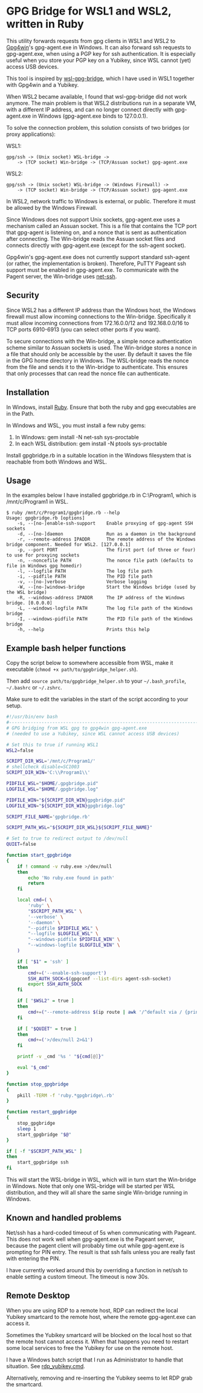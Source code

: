# GPG Bridge for WSL1 and WSL2, written in Ruby

This utility forwards requests from gpg clients in WSL1 and WSL2 to
[Gpg4win](https://gpg4win.org/)'s gpg-agent.exe in Windows. It can also
forward ssh requests to gpg-agent.exe, when using a PGP key for ssh
authentication. It is especially useful when you store your PGP key on a
Yubikey, since WSL cannot (yet) access USB devices.

This tool is inspired by
[wsl-gpg-bridge](https://github.com/Riebart/wsl-gpg-bridge), which I have
used in WSL1 together with Gpg4win and a Yubikey.

When WSL2 became available, I found that wsl-gpg-bridge did not work
anymore. The main problem is that WSL2 distributions run in a separate VM,
with a different IP address, and can no longer connect directly with
gpg-agent.exe in Windows (gpg-agent.exe binds to 127.0.0.1).

To solve the connection problem, this solution consists of two bridges (or
proxy applications):

WSL1:

```
gpg/ssh -> (Unix socket) WSL-bridge ->
    -> (TCP socket) Win-bridge -> (TCP/Assuan socket) gpg-agent.exe
```

WSL2:

```
gpg/ssh -> (Unix socket) WSL-bridge -> (Windows Firewall) ->
    -> (TCP socket) Win-bridge -> (TCP/Assuan socket) gpg-agent.exe
```

In WSL2, network traffic to Windows is external, or public. Therefore it
must be allowed by the Windows Firewall.

Since Windows does not support Unix sockets, gpg-agent.exe uses a mechanism
called an Assuan socket. This is a file that contains the TCP port that
gpg-agent is listening on, and a nonce that is sent as authentication after
connecting. The Win-bridge reads the Assuan socket files and connects
directly with gpg-agent.exe (except for the ssh-agent socket).

Gpg4win's gpg-agent.exe does not currently support standard ssh-agent (or
rather, the implementation is broken). Therefore, PuTTY Pageant ssh support
must be enabled in gpg-agent.exe. To communicate with the Pagent server,
the Win-bridge uses [net-ssh](https://github.com/net-ssh/net-ssh).

## Security

Since WSL2 has a different IP address than the Windows host, the Windows
firewall must allow incoming connections to the Win-bridge. Specifically it
must allow incoming connections from 172.16.0.0/12 and 192.168.0.0/16 to
TCP ports 6910-6913 (you can select other ports if you want).

To secure connections with the Win-bridge, a simple nonce authentication
scheme similar to Assuan sockets is used. The Win-bridge stores a nonce in
a file that should only be accessible by the user. By default it saves the
file in the GPG home directory in Windows. The WSL-bridge reads the nonce
from the file and sends it to the Win-bridge to authenticate. This ensures
that only processes that can read the nonce file can authenticate.

## Installation

In Windows, install [Ruby](https://rubyinstaller.org/downloads/). Ensure
that both the ruby and gpg executables are in the Path.

In Windows and WSL, you must install a few ruby gems:

1. In Windows: gem install -N net-ssh sys-proctable
2. In each WSL distribution: gem install -N ptools sys-proctable

Install gpgbridge.rb in a suitable location in the Windows filesystem that
is reachable from both Windows and WSL.

## Usage

In the examples below I have installed gpgbridge.rb in C:\Program1, which
is /mnt/c/Program1 in WSL.

```
$ ruby /mnt/c/Program1/gpgbridge.rb --help
Usage: gpgbridge.rb [options]
    -s, --[no-]enable-ssh-support    Enable proxying of gpg-agent SSH sockets
    -d, --[no-]daemon                Run as a daemon in the background
    -r, --remote-address IPADDR      The remote address of the Windows bridge component. Needed for WSL2. [127.0.0.1]
    -p, --port PORT                  The first port (of three or four) to use for proxying sockets
    -n, --noncefile PATH             The nonce file path (defaults to file in Windows gpg homedir)
    -l, --logfile PATH               The log file path
    -i, --pidfile PATH               The PID file path
    -v, --[no-]verbose               Verbose logging
    -W, --[no-]windows-bridge        Start the Windows bridge (used by the WSL bridge)
    -R, --windows-address IPADDR     The IP address of the Windows bridge. [0.0.0.0]
    -L, --windows-logfile PATH       The log file path of the Windows bridge
    -I, --windows-pidfile PATH       The PID file path of the Windows bridge
    -h, --help                       Prints this help
```

## Example bash helper functions

Copy the script below to somewhere accessible from WSL, make it 
executable (`chmod +x path/to/gpgbridge_helper.sh`).

Then add `source path/to/gpgbridge_helper.sh` to your `~/.bash_profile`, `~/.bashrc` or `~/.zshrc`.

Make sure to edit the variables in the start of the script according to your
setup.

```bash
#!/usr/bin/env bash
#--------------------------------------------------------------------------
# GPG bridging from WSL gpg to gpg4win gpg-agent.exe
# (needed to use a Yubikey, since WSL cannot access USB devices)

# Set this to true if running WSL1
WSL2=false

SCRIPT_DIR_WSL='/mnt/c/Program1/'
# shellcheck disable=SC1003
SCRIPT_DIR_WIN='C:\\Program1\\'

PIDFILE_WSL="$HOME/.gpgbridge.pid"
LOGFILE_WSL="$HOME/.gpgbridge.log"

PIDFILE_WIN="${SCRIPT_DIR_WIN}gpgbridge.pid"
LOGFILE_WIN="${SCRIPT_DIR_WIN}gpgbridge.log"

SCRIPT_FILE_NAME='gpgbridge.rb'

SCRIPT_PATH_WSL="${SCRIPT_DIR_WSL}${SCRIPT_FILE_NAME}"

# Set to true to redirect output to /dev/null
QUIET=false

function start_gpgbridge
{
    if ! command -v ruby.exe >/dev/null
    then
        echo 'No ruby.exe found in path'
        return
    fi

    local cmd=( \
        'ruby' \
        "$SCRIPT_PATH_WSL" \
        '--verbose' \
        '--daemon' \
        "--pidfile $PIDFILE_WSL" \
        "--logfile $LOGFILE_WSL" \
        "--windows-pidfile $PIDFILE_WIN" \
        "--windows-logfile $LOGFILE_WIN" \
    )

    if [ "$1" = 'ssh' ]
    then
        cmd+=('--enable-ssh-support')
        SSH_AUTH_SOCK=$(gpgconf --list-dirs agent-ssh-socket)
        export SSH_AUTH_SOCK
    fi

    if [ "$WSL2" = true ]
    then
        cmd+=("--remote-address $(ip route | awk '/^default via / {print $3}')")
    fi

    if [ "$QUIET" = true ]
    then
        cmd+=('>/dev/null 2>&1')
    fi

    printf -v _cmd '%s ' "${cmd[@]}"

    eval "$_cmd"
}

function stop_gpgbridge
{
    pkill -TERM -f 'ruby.*gpgbridge\.rb'
}

function restart_gpgbridge
{
    stop_gpgbridge
    sleep 1
    start_gpgbridge "$@"
}

if [ -f "$SCRIPT_PATH_WSL" ]
then
    start_gpgbridge ssh
fi
```

This will start the WSL-bridge in WSL, which will in turn start the
Win-bridge in Windows. Note that only one WSL-bridge will be started per
WSL distribution, and they will all share the same single Win-bridge
running in Windows.

## Known and handled problems

Net/ssh has a hard-coded timeout of 5s when communicating with Pageant.
This does not work well when gpg-agent.exe is the Pageant server, because
the pagent client will probably time out while gpg-agent.exe is prompting
for PIN entry. The result is that ssh fails unless you are really fast with
entering the PIN.

I have currently worked around this by overriding a function in net/ssh to
enable setting a custom timeout. The timeout is now 30s.

## Remote Desktop

When you are using RDP to a remote host, RDP can redirect the local Yubikey
smartcard to the remote host, where the remote gpg-agent.exe can access it.

Sometimes the Yubikey smartcard will be blocked on the local host so that
the remote host cannot access it. When that happens you need to restart
some local services to free the Yubikey for use on the remote host.

I have a Windows batch script that I run as Administrator to handle that
situation. See [rdp_yubikey.cmd](rdp_yubikey.cmd).

Alternatively, removing and re-inserting the Yubikey seems to let RDP grab
the smartcard.
